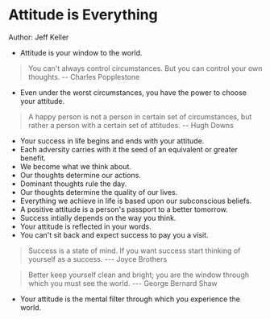 # Attitude is Everything
Author: Jeff Keller

- Attitude is your window to the world.
> You can't always control circumstances. But you can control your own thoughts.
> -- Charles Popplestone

- Even under the worst circumstances, you have the power to choose your attitude.

> A happy person is not a person in certain set of circumstances, but rather a person with a certain set of attitudes.
> -- Hugh Downs

- Your success in life begins and ends with your attitude.
- Each adversity carries with it the seed of an equivalent or greater benefit.
- We become what we think about.
- Our thoughts determine our actions.
- Dominant thoughts rule the day.
- Our thoughts determine the quality of our lives.
- Everything we achieve in life is based upon our subconscious beliefs.
- A positive attitude is a person's passport to a better tomorrow.
- Success intially depends on the way you think.
- Your attitude is reflected in your words.
- You can't sit back and expect success to pay you a visit.

> Success is a state of mind. If you want success start thinking of yourself as a success.
> --- Joyce Brothers

> Better keep yourself clean and bright; you are the window through which you must see the world.
> --- George Bernard Shaw

- Your attitude is the mental filter through which you experience the world.
